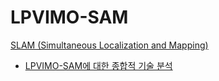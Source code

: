 # LPVIMO-SAM
[SLAM (Simultaneous Localization and Mapping)](../index.md)
- [LPVIMO-SAM에 대한 종합적 기술 분석](LPVIMO-SAM.md)
